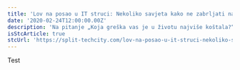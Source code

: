 ```yaml
---
title: 'Lov na posao u IT struci: Nekoliko savjeta kako ne zabrljati na intervjuu'
date: '2020-02-24T12:00:00.00Z'
description: 'Na pitanje „Koja greška vas je u životu najviše koštala?“ veliki gospodin Viktor Marković samouvjereno je...'
isStcArticle: true
stcUrl: 'https://split-techcity.com/lov-na-posao-u-it-struci-nekoliko-savjeta-kako-ne-zabrljati-na-intervjuu'
---
```


Test